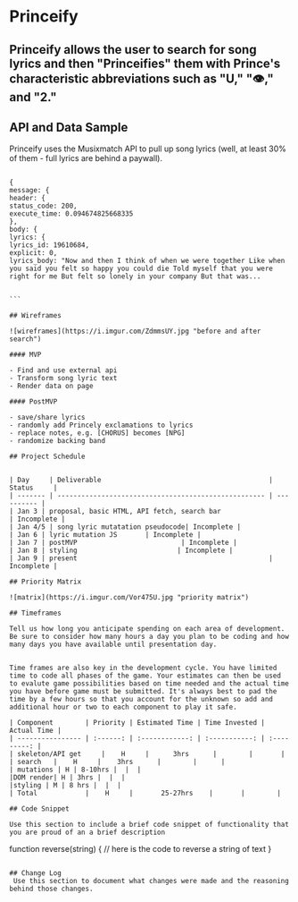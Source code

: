 # Princeify

## Princeify allows the user to search for song lyrics and then "Princeifies" them with Prince's characteristic abbreviations such as "U," "👁️," and "2."

## API and Data Sample

Princeify uses the Musixmatch API to pull up song lyrics (well, at least 30% of them - full lyrics are behind a paywall).

````

{
message: {
header: {
status_code: 200,
execute_time: 0.094674825668335
},
body: {
lyrics: {
lyrics_id: 19610684,
explicit: 0,
lyrics_body: "Now and then I think of when we were together Like when you said you felt so happy you could die Told myself that you were right for me But felt so lonely in your company But that was...


```

## Wireframes

![wireframes](https://i.imgur.com/ZdmmsUY.jpg "before and after search")

#### MVP

- Find and use external api
- Transform song lyric text
- Render data on page

#### PostMVP

- save/share lyrics
- randomly add Princely exclamations to lyrics
- replace notes, e.g. [CHORUS] becomes [NPG]
- randomize backing band

## Project Schedule


| Day     | Deliverable                                          | Status     |
| ------- | ---------------------------------------------------- | ---------- |
| Jan 3 | proposal, basic HTML, API fetch, search bar                                | Incomplete |
| Jan 4/5 | song lyric mutatation pseudocode| Incomplete |
| Jan 6 | lyric mutation JS       | Incomplete |
| Jan 7 | postMVP                          | Incomplete |
| Jan 8 | styling                         | Incomplete |
| Jan 9 | present                                                | Incomplete |

## Priority Matrix

![matrix](https://i.imgur.com/Vor475U.jpg "priority matrix")

## Timeframes

Tell us how long you anticipate spending on each area of development. Be sure to consider how many hours a day you plan to be coding and how many days you have available until presentation day.


Time frames are also key in the development cycle. You have limited time to code all phases of the game. Your estimates can then be used to evalute game possibilities based on time needed and the actual time you have before game must be submitted. It's always best to pad the time by a few hours so that you account for the unknown so add and additional hour or two to each component to play it safe.

| Component        | Priority | Estimated Time | Time Invested | Actual Time |
| ---------------- | :------: | :------------: | :-----------: | :---------: |
| skeleton/API get     |    H     |      3hrs      |        |       |
| search   |    H     |    3hrs      |        |      |
| mutations | H | 8-10hrs |  |  |
|DOM render| H | 3hrs |  |  |
|styling | M | 8 hrs |  |  |
| Total            |    H     |       25-27hrs    |       |        |

## Code Snippet

Use this section to include a brief code snippet of functionality that you are proud of an a brief description

````

function reverse(string) {
// here is the code to reverse a string of text
}

```

## Change Log
 Use this section to document what changes were made and the reasoning behind those changes.
```

```

```
